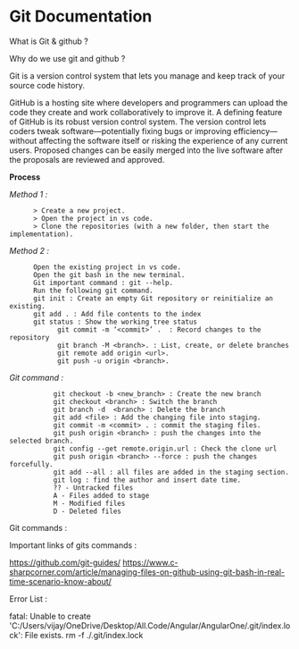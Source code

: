 # Git Documentation


What is Git & github ?


Why do we use git and github ?

Git is a version control system that lets you manage and keep track of your source code history.

GitHub is a hosting site where developers and programmers can upload the code they create and work collaboratively to improve it. A defining feature of GitHub is its robust version control system. The version control lets coders tweak software—potentially fixing bugs or improving efficiency—without affecting the software itself or risking the experience of any current users. Proposed changes can be easily merged into the live software after the proposals are reviewed and approved.

**Process**
   
   *Method 1 :*
        
          > Create a new project.
          > Open the project in vs code.
          > Clone the repositories (with a new folder, then start the implementation).
                
   *Method 2 :*
                
          Open the existing project in vs code.
          Open the git bash in the new terminal.
          Git important command : git --help.
          Run the following git command.
          git init : Create an empty Git repository or reinitialize an existing.
          git add . : Add file contents to the index
          git status : Show the working tree status
                git commit -m ‘<commit>’ .  : Record changes to the repository
                git branch -M <branch>. : List, create, or delete branches
                git remote add origin <url>.
                git push -u origin <branch>.
                
   *Git command :*

               git checkout -b <new_branch> : Create the new branch
               git checkout <branch> : Switch the branch
               git branch -d  <branch> : Delete the branch
               git add <file> : Add the changing file into staging.
               git commit -m <commit> . : commit the staging files.
               git push origin <branch> : push the changes into the selected branch.
               git config --get remote.origin.url : Check the clone url
               git push origin <branch> --force : push the changes forcefully.
               git add --all : all files are added in the staging section.
               git log : find the author and insert date time.
               ?? - Untracked files
               A - Files added to stage 
               M - Modified files 
               D - Deleted files
Git commands : 


Important links of gits commands : 

https://github.com/git-guides/ 
https://www.c-sharpcorner.com/article/managing-files-on-github-using-git-bash-in-real-time-scenario-know-about/



Error List : 

fatal: Unable to create 'C:/Users/vijay/OneDrive/Desktop/All.Code/Angular/AngularOne/.git/index.lock': File exists.
rm -f ./.git/index.lock



